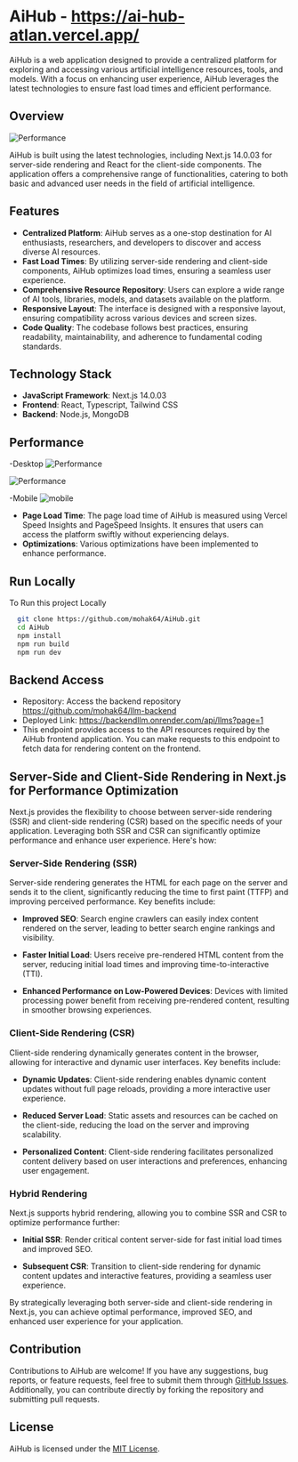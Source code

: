 
# AiHub - https://ai-hub-atlan.vercel.app/

AiHub is a web application designed to provide a centralized platform for exploring and accessing various artificial intelligence resources, tools, and models. With a focus on enhancing user experience, AiHub leverages the latest technologies to ensure fast load times and efficient performance.

## Overview

![Performance](https://github.com/mohak64/AiHub/assets/117752286/3619b7ea-a7fb-4c09-adc8-a959cec30bac)

AiHub is built using the latest technologies, including Next.js 14.0.03 for server-side rendering and React for the client-side components. The application offers a comprehensive range of functionalities, catering to both basic and advanced user needs in the field of artificial intelligence.

## Features

- **Centralized Platform**: AiHub serves as a one-stop destination for AI enthusiasts, researchers, and developers to discover and access diverse AI resources.
- **Fast Load Times**: By utilizing server-side rendering and client-side components, AiHub optimizes load times, ensuring a seamless user experience.
- **Comprehensive Resource Repository**: Users can explore a wide range of AI tools, libraries, models, and datasets available on the platform.
- **Responsive Layout**: The interface is designed with a responsive layout, ensuring compatibility across various devices and screen sizes.
- **Code Quality**: The codebase follows best practices, ensuring readability, maintainability, and adherence to fundamental coding standards.

## Technology Stack

- **JavaScript Framework**: Next.js 14.0.03
- **Frontend**: React, Typescript, Tailwind CSS
- **Backend**: Node.js, MongoDB


## Performance
-Desktop
![Performance](https://github.com/mohak64/AiHub/assets/117752286/03f54cad-2631-4e94-bd90-3eba681687a7)

![Performance](https://github.com/mohak64/AiHub/assets/117752286/5bf93813-233f-4483-8164-d3d8e7975a19)

-Mobile
![mobile](https://github.com/mohak64/PuzzleArena/assets/117752286/d26b6033-8d79-49a1-ab79-a6f06ce1e289)


- **Page Load Time**: The page load time of AiHub is measured using Vercel Speed Insights and PageSpeed Insights. It ensures that users can access the platform swiftly without experiencing delays.
- **Optimizations**: Various optimizations have been implemented to enhance performance.

## Run Locally

To Run this project Locally

```bash
  git clone https://github.com/mohak64/AiHub.git
  cd AiHub
  npm install
  npm run build
  npm run dev
```
## Backend Access
- Repository: Access the backend repository https://github.com/mohak64/llm-backend
- Deployed Link: https://backendllm.onrender.com/api/llms?page=1
- This endpoint provides access to the API resources required by the AiHub frontend application. You can make requests to this endpoint to fetch data for rendering content on the frontend.

## Server-Side and Client-Side Rendering in Next.js for Performance Optimization

Next.js provides the flexibility to choose between server-side rendering (SSR) and client-side rendering (CSR) based on the specific needs of your application. Leveraging both SSR and CSR can significantly optimize performance and enhance user experience. Here's how:

### Server-Side Rendering (SSR)

Server-side rendering generates the HTML for each page on the server and sends it to the client, significantly reducing the time to first paint (TTFP) and improving perceived performance. Key benefits include:

- **Improved SEO**: Search engine crawlers can easily index content rendered on the server, leading to better search engine rankings and visibility.
  
- **Faster Initial Load**: Users receive pre-rendered HTML content from the server, reducing initial load times and improving time-to-interactive (TTI).

- **Enhanced Performance on Low-Powered Devices**: Devices with limited processing power benefit from receiving pre-rendered content, resulting in smoother browsing experiences.

### Client-Side Rendering (CSR)

Client-side rendering dynamically generates content in the browser, allowing for interactive and dynamic user interfaces. Key benefits include:

- **Dynamic Updates**: Client-side rendering enables dynamic content updates without full page reloads, providing a more interactive user experience.

- **Reduced Server Load**: Static assets and resources can be cached on the client-side, reducing the load on the server and improving scalability.

- **Personalized Content**: Client-side rendering facilitates personalized content delivery based on user interactions and preferences, enhancing user engagement.

### Hybrid Rendering

Next.js supports hybrid rendering, allowing you to combine SSR and CSR to optimize performance further:

- **Initial SSR**: Render critical content server-side for fast initial load times and improved SEO.

- **Subsequent CSR**: Transition to client-side rendering for dynamic content updates and interactive features, providing a seamless user experience.

By strategically leveraging both server-side and client-side rendering in Next.js, you can achieve optimal performance, improved SEO, and enhanced user experience for your application.


## Contribution

Contributions to AiHub are welcome! If you have any suggestions, bug reports, or feature requests, feel free to submit them through [GitHub Issues](https://github.com/mohak64/AiHub/issues). Additionally, you can contribute directly by forking the repository and submitting pull requests.

## License

AiHub is licensed under the [MIT License](LICENSE).
